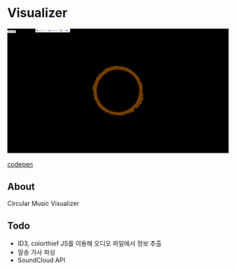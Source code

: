 # Visualizer

![v1.0](images/v1.0.png)

[codepen](https://codepen.io/gomonk/pen/egdwWz)

## About

Circular Music Visualizer

## Todo

- ID3, colorthief JS를 이용해 오디오 파일에서 정보 추출
- 알송 가사 파싱
- SoundCloud API

